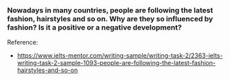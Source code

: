 ### Nowadays in many countries, people are following the latest fashion, hairstyles and so on. Why are they so influenced by fashion? Is it a positive or a negative development?



Reference:
- https://www.ielts-mentor.com/writing-sample/writing-task-2/2363-ielts-writing-task-2-sample-1093-people-are-following-the-latest-fashion-hairstyles-and-so-on
